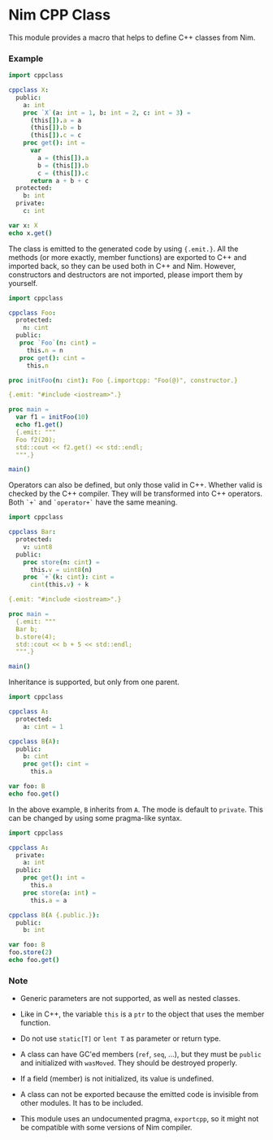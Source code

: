 # Nim CPP Class

This module provides a macro that helps to define C++ classes from Nim.

### Example

```nim
import cppclass

cppclass X:
  public:
    a: int
    proc `X`(a: int = 1, b: int = 2, c: int = 3) =
      (this[]).a = a
      (this[]).b = b
      (this[]).c = c
    proc get(): int =
      var
        a = (this[]).a
        b = (this[]).b
        c = (this[]).c
      return a + b + c
  protected:
    b: int
  private:
    c: int

var x: X
echo x.get()
```

The class is emitted to the generated code by using `{.emit.}`. All the methods (or more exactly, member functions) are exported to C++ and imported back, so they can be used both in C++ and Nim. However, constructors and destructors are not imported, please import them by yourself.

```nim
import cppclass

cppclass Foo:
  protected:
    n: cint
  public:
   proc `Foo`(n: cint) =
     this.n = n
   proc get(): cint =
     this.n

proc initFoo(n: cint): Foo {.importcpp: "Foo(@)", constructor.}

{.emit: "#include <iostream>".}

proc main =
  var f1 = initFoo(10)
  echo f1.get()
  {.emit: """
  Foo f2(20);
  std::cout << f2.get() << std::endl;
  """.}

main()
```

Operators can also be defined, but only those valid in C++. Whether valid is checked by the C++ compiler. They will be transformed into C++ operators. Both `` `+` `` and `` `operator+` `` have the same meaning.

```nim
import cppclass

cppclass Bar:
  protected:
    v: uint8
  public:
    proc store(n: cint) =
      this.v = uint8(n)
    proc `+`(k: cint): cint =
      cint(this.v) + k

{.emit: "#include <iostream>".}

proc main =
  {.emit: """
  Bar b;
  b.store(4);
  std::cout << b + 5 << std::endl;
  """.}

main()
```

Inheritance is supported, but only from one parent.

```nim
import cppclass

cppclass A:
  protected:
    a: cint = 1

cppclass B(A):
  public:
    b: cint
    proc get(): cint =
      this.a

var foo: B
echo foo.get()
```

In the above example, `B` inherits from `A`. The mode is default to `private`. This can be changed by using some pragma-like syntax.

```nim
import cppclass

cppclass A:
  private:
    a: int
  public:
    proc get(): int =
      this.a
    proc store(a: int) =
      this.a = a

cppclass B(A {.public.}):
  public:
    b: int

var foo: B
foo.store(2)
echo foo.get()
```

### Note

* Generic parameters are not supported, as well as nested classes.

* Like in C++, the variable `this` is a `ptr` to the object that uses the member function.

* Do not use `static[T]` or `lent T` as parameter or return type.

* A class can have GC'ed members (`ref`, `seq`, ...), but they must be `public` and initialized with `wasMoved`. They should be destroyed properly.

* If a field (member) is not initialized, its value is undefined.

* A class can not be exported because the emitted code is invisible from other modules. It has to be included.

* This module uses an undocumented pragma, `exportcpp`, so it might not be compatible with some versions of Nim compiler.
